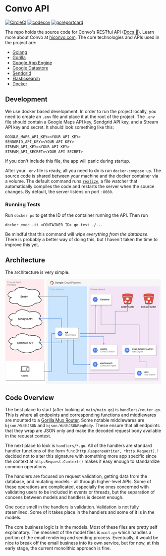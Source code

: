 # Convo API

[![CircleCI](https://img.shields.io/circleci/build/github/hiconvo/api?label=circleci)](https://circleci.com/gh/hiconvo/api) [![codecov](https://img.shields.io/codecov/c/gh/hiconvo/api)](https://codecov.io/gh/hiconvo/api) [![goreportcard](https://goreportcard.com/badge/github.com/hiconvo/api)](https://goreportcard.com/badge/github.com/hiconvo/api)

The repo holds the source code for Convo's RESTful API ([Docs 📑](http://api.hiconvo.com/docs)). Learn more about Convo at [hiconvo.com](https://hiconvo.com). The core technologies and APIs used in the project are:

- [Golang](https://golang.org/)
- [Gorilla](https://www.gorillatoolkit.org/)
- [Google App Engine](https://cloud.google.com/appengine/docs/standard/go112/)
- [Google Datastore](https://godoc.org/cloud.google.com/go/datastore)
- [Sendgrid](https://sendgrid.com/docs/index.html)
- [Elasticsearch](https://www.elastic.co/)
- [Docker](https://docs.docker.com/)

## Development

We use docker based development. In order to run the project locally, you need to create an `.env` file and place it at the root of the project. The `.env` file should contain a Google Maps API key, Sendgrid API key, and a Stream API key and secret. It should look something like this:

```
GOOGLE_MAPS_API_KEY=<YOUR API KEY>
SENDGRID_API_KEY=<YOUR API KEY>
STREAM_API_KEY=<YOUR API KEY>
STREAM_API_SECRET=<YOUR API SECRET>
```

If you don't include this file, the app will panic during startup.

After your `.env` file is ready, all you need to do is run `docker-compose up`. The source code is shared between your machine and the docker container via a volume. The default command runs [`realize`](https://github.com/oxequa/realize), a file watcher that automatically compiles the code and restarts the server when the source changes. By default, the server listens on port `:8080`.

### Running Tests

Run `docker ps` to get the ID of the container running the API. Then run

```
docker exec -it <CONTAINER ID> go test ./...
```

Be mindful that this command will *wipe everything from the database*. There is probably a better way of doing this, but I haven't taken the time to improve this yet.

## Architecture

The architecture is very simple.

![Architecture](architecture.jpg)

## Code Overview

The best place to start (after looking at `main/main.go`) is `handlers/router.go`. This is where all endpoints and corresponding functions and middlewares are mounted to a [Gorilla Mux Router](https://github.com/gorilla/mux). Some notable middlewares are `bjson.WithJSON` and `bjson.WithJSONReqBody`. These ensure that all endpoints that they wrap are JSON only and make the decoded request body available in the request context.

The next place to look is `handlers/*.go`. All of the handlers are standard handler functions of the form `func(http.ResponseWriter, *http.Request)`. I decided not to alter this signature with something more app specific since the context at `http.Request.Context()` makes it easy enough to standardize common operations.

The handlers are focused on request validation, getting data from the database, and mutating models - all through higher-level APIs. Some of these operations are complicated, especially the ones concerned with validating users to be included in events or threads, but the separation of concens between models and handlers is decent enough.

One code smell in the handlers is validation. Validation is not fully steamlined. Some of it takes place in the handlers and some of it is in the models.

The core business logic is in the models. Most of these files are pretty self explanatory. The messiest of the model files is `mail.go` which handles a portion of the email rendering and sending process. Eventually, it would be nice to break off the email business into its own service, but for now, at this early stage, the current monolithic approach is fine.


